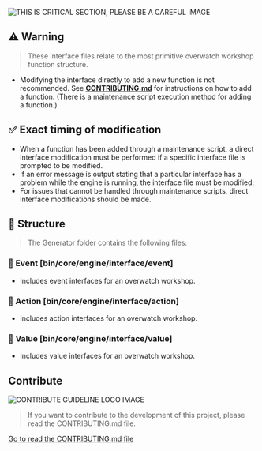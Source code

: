 ![THIS IS CRITICAL SECTION, PLEASE BE A CAREFUL IMAGE](https://i.imgur.com/gZK4gwI.png)

## ⚠️ Warning

> These interface files relate to the most primitive overwatch workshop function structure.

- Modifying the interface directly to add a new function is not recommended. See **<u>CONTRIBUTING.md</u>** for instructions on how to add a function. (There is a maintenance script execution method for adding a function.)



## ✅ Exact timing of modification

- When a function has been added through a maintenance script, a direct interface modification must be performed if a specific interface file is prompted to be modified.
- If an error message is output stating that a particular interface has a problem while the engine is running, the interface file must be modified.
- For issues that cannot be handled through maintenance scripts, direct interface modifications should be made.



## 🐇 Structure

> The Generator folder contains the following files:



### 📃 Event [bin/core/engine/interface/event] 

- Includes event interfaces for an overwatch workshop.



### 📃 Action [bin/core/engine/interface/action]

- Includes action interfaces for an overwatch workshop.



### 📃 Value [bin/core/engine/interface/value]

- Includes value interfaces for an overwatch workshop.



## Contribute

![CONTRIBUTE GUIDELINE LOGO IMAGE](https://i.imgur.com/AeMjvYw.png)

> If you want to contribute to the development of this project, please read the CONTRIBUTING.md file.

[Go to read the CONTRIBUTING.md file](https://github.com/hmmhmmhm/dva-engine/blob/master/CONTRIBUTING.md)